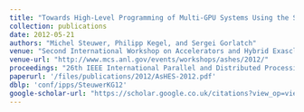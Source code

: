 ```yaml
---
title: "Towards High-Level Programming of Multi-GPU Systems Using the SkelCL Library"
collection: publications
date: 2012-05-21
authors: "Michel Steuwer, Philipp Kegel, and Sergei Gorlatch"
venue: "Second International Workshop on Accelerators and Hybrid Exasclae Systems (AsHES) @ IPDPS"
venue-url: "http://www.mcs.anl.gov/events/workshops/ashes/2012/"
proceedings: "26th IEEE International Parallel and Distributed Processing Symposium Workshops & PhD Forum, IPDPS 2012, Shanghai, China, May 21-25, 2012"
paperurl: '/files/publications/2012/AsHES-2012.pdf'
dblp: 'conf/ipps/SteuwerKG12'
google-scholar-url: "https://scholar.google.co.uk/citations?view_op=view_citation&hl=en&user=XdXJRZEAAAAJ&citation_for_view=XdXJRZEAAAAJ:d1gkVwhDpl0C"
---
```

